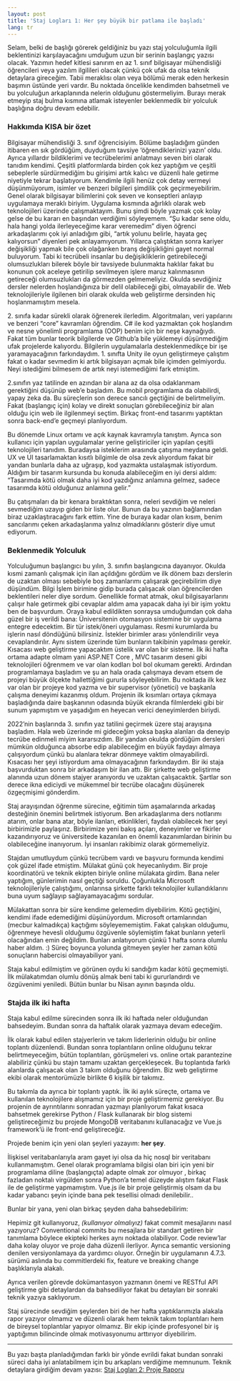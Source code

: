 ```yaml
---
layout: post
title: 'Staj Logları 1: Her şey büyük bir patlama ile başladı'
lang: tr
---
```


Selam, belki de başlığı görerek geldiğiniz bu yazı staj yolculuğumla ilgili beklentinizi karşılayacağını umduğum uzun bir serinin başlangıç yazısı olacak. Yazımın hedef kitlesi sanırım en az 1. sınıf bilgisayar mühendisliği öğrencileri veya yazılım ilgilileri olacak çünkü çok ufak da olsa teknik detaylara gireceğim. Tabii meraklısı olan veya bölümü merak eden herkesin başımın üstünde yeri vardır. Bu noktada öncelikle kendimden bahsetmeli ve bu yolculuğun arkaplanında nelerin olduğunu göstermeliyim. Burayı merak etmeyip staj bulma kısmına atlamak isteyenler beklenmedik bir yolculuk başlığına doğru devam edebilir.

### Hakkımda KISA bir özet

Bilgisayar mühendisliği 3. sınıf öğrencisiyim. Bölüme başladığım günden itibaren en sık gördüğüm, duyduğum tavsiye ‘öğrendiklerinizi yazın’ oldu. Ayrıca yıllardır bildiklerimi ve tecrübelerimi anlatmayı seven biri olarak tanıdım kendimi. Çeşitli platformlarda birden çok kez yaptığım ve çeşitli sebeplerle sürdürmediğim bu girişimi artık kalıcı ve düzenli hale getirme niyetiyle tekrar başlatıyorum. Kendimle ilgili henüz çok detay vermeyi düşünmüyorum, isimler ve benzeri bilgileri şimdilik çok geçirmeyebilirim. Genel olarak bilgisayar bilimlerini çok seven ve konseptleri anlayıp uygulamaya meraklı biriyim. Uygulama kısmında ağırlıklı olarak web teknolojileri üzerinde çalışmaktayım. Bunu şimdi böyle yazmak çok kolay gelse de bu kararı en başından verdiğimi söyleyemem. “Şu kadar sene oldu, hala hangi yolda ilerleyeceğime karar veremedim” diyen öğrenci arkadaşlarımı çok iyi anladığım gibi, “artık yolunu belirle, hayata geç kalıyorsun” diyenleri pek anlayamıyorum. Yıllarca çalıştıktan sonra kariyer değişikliği yapmak bile çok olağanken branş değişikliğini gayet normal buluyorum. Tabi ki tecrübeli insanlar bu değişikliklerin getirebileceği olumsuzlukları bilerek böyle bir tavsiyede bulunmakta haklılar fakat bu konunun çok aceleye getirilip sevilmeyen işlere maruz kalınmasının getireceği olumsuzlukları da görmezden gelmemeliyiz. Okulda sevdiğiniz dersler nelerden hoşlandığınıza bir delil olabileceği gibi, olmayabilir de. Web teknolojileriyle ilgilenen biri olarak okulda web geliştirme dersinden hiç hoşlanmamıştım mesela.

2\. sınıfa kadar sürekli olarak öğrenerek ilerledim. Algoritmaları, veri yapılarını ve benzeri “core” kavramları öğrendim. C# ile kod yazmaktan çok hoşlandım ve nesne yönelimli programlama (OOP) benim için bir neşe kaynağıydı. Fakat tüm bunlar teorik bilgilerde ve Github’a bile yüklemeyi düşünmediğim ufak projelerde kalıyordu. Bilgilerin uygulamalarla desteklenmedikçe bir işe yaramayacağının farkındaydım. 1. sınıfta Unity ile oyun geliştirmeye çalıştım fakat o kadar sevmedim ki artık bilgisayarı açmak bile içimden gelmiyordu. Neyi istediğimi bilmesem de artık neyi istemediğimi fark etmiştim.

2.sınıfın yaz tatilinde en azından bir alana az da olsa odaklanmam gerektiğini düşünüp web’e başladım. Bu mobil programlama da olabilirdi, yapay zeka da. Bu süreçlerin son derece sancılı geçtiğini de belirtmeliyim. Fakat (başlangıç için) kolay ve direkt sonuçları görebileceğiniz bir alan olduğu için web ile ilgilenmeyi seçtim. Birkaç front-end tasarımı yaptıktan sonra back-end’e geçmeyi planlıyordum.

Bu dönemde Linux ortamı ve açık kaynak kavramıyla tanıştım. Ayrıca son kullanıcı için yapılan uygulamalar yerine geliştiriciler için yapılan çeşitli teknolojileri tanıdım. Buradaysa isteklerim arasında çatışma meydana geldi. UX ve UI tasarlamaktan kısıtlı bilgimle de olsa zevk alıyordum fakat bir yandan bunlarla daha az uğraşıp, kod yazmakta ustalaşmak istiyordum. Aldığım bir tasarım kursunda bu konuda alabileceğim en iyi dersi aldım: “Tasarımda kötü olmak daha iyi kod yazdığınız anlamına gelmez, sadece tasarımda kötü olduğunuz anlamına gelir.”


Bu çatışmaları da bir kenara bıraktıktan sonra, neleri sevdiğim ve neleri sevmediğim uzayıp giden bir liste olur. Bunun da bu yazının bağlamından biraz uzaklaştıracağını fark ettim. Yine de buraya kadar olan kısım, benim sancılarımı çeken arkadaşlarıma yalnız olmadıklarını gösterir diye umut ediyorum.

### Beklenmedik Yolculuk

Yolculuğumun başlangıcı bu yılın, 3. sınıfın başlangıcına dayanıyor. Okulda kısmi zamanlı çalışmak için ilan açıldığını gördüm ve ilk dönem bazı derslerin de uzaktan olması sebebiyle boş zamanlarımı çalışarak geçirebilirim diye düşündüm. Bilgi İşlem birimine gidip burada çalışacak olan öğrencilerden beklentileri neler diye sordum. Genellikle format atmak, okul bilgisayarlarını çalışır hale getirmek gibi cevaplar aldım ama yapacak daha iyi bir işim yoktu ben de başvurdum. Oraya kabul edildikten sonraysa umduğumdan çok daha güzel bir iş verildi bana: Üniversitenin otomasyon sistemine bir uygulama entegre edecektim. Bir tür istek/öneri uygulaması. Resmi kurumlarda bu işlerin nasıl döndüğünü bilirsiniz. İstekler birimler arası yönlendirilir veya cevaplandırılır. Aynı sistem üzerinde tüm bunların takibinin yapılması gerekir. Kısacası web geliştirme yapacaktım üstelik var olan bir sisteme. İlk iki hafta ortama adapte olmam yani ASP.NET Core , MVC tasarım deseni gibi teknolojileri öğrenmem ve var olan kodları bol bol okumam gerekti. Ardından programlamaya başladım ve şu an hala orada çalışmaya devam etsem de projeyi büyük ölçekte hallettiğimi gururla söyleyebilirim. Bu noktada ilk kez var olan bir projeye kod yazma ve bir supervisor (yönetici) ve başkanla çalışma deneyimi kazanmış oldum. Projenin ilk kısımları ortaya çıkmaya başladığında daire başkanının odasında büyük ekranda filmlerdeki gibi bir sunum yapmıştım ve yaşadığım en heyecan verici deneyimlerden biriydi.

2022’nin başlarında 3. sınıfın yaz tatilini geçirmek üzere staj arayışına başladım. Hala web üzerinde mi gideceğim yoksa başka alanları da deneyip tecrübe edinmeli miyim kararsızdım. Bir yandan okulda gördüğüm dersleri mümkün olduğunca absorbe edip alabileceğim en büyük faydayı almaya çalışıyordum çünkü bu alanlara tekrar dönmeye vaktim olmayabilirdi. Kısacası her şeyi istiyordum ama olmayacağının farkındaydım. Bir iki staja başvurduktan sonra bir arkadaşım bir ilan attı. Bir şirkette web geliştirme alanında uzun dönem stajyer aranıyordu ve uzaktan çalışacaktık. Şartlar son derece ikna ediciydi ve mükemmel bir tecrübe olacağını düşünerek özgeçmişimi gönderdim.

Staj arayışından öğrenme sürecine, eğitimin tüm aşamalarında arkadaş desteğinin önemini belirtmek istiyorum. Ben arkadaşlarıma ders notlarımı atarım, onlar bana atar, böyle ilanları, etkinlikleri, faydalı olabilecek her şeyi birbirimizle paylaşırız. Birbirimize yeni bakış açıları, deneyimler ve fikirler kazandırıyoruz ve üniversitede kazanılan en önemli kazanımlardan birinin bu olabileceğine inanıyorum. İyi insanları rakibimiz olarak görmemeliyiz.

Stajdan umutluydum çünkü tecrübem vardı ve başvuru formunda kendimi çok güzel ifade etmiştim. Mülakat günü çok heyecanlıydım. Bir proje koordinatörü ve teknik ekipten biriyle online mülakata girdim. Bana neler yaptığım, günlerimin nasıl geçtiği soruldu. Çoğunlukla Microsoft teknolojileriyle çalıştığımı, onlarınsa şirkette farklı teknolojiler kullandıklarını buna uyum sağlayıp sağlayamayacağımı sordular.

Mülakattan sonra bir süre kendime gelemedim diyebilirim. Kötü geçtiğini, kendimi ifade edemediğimi düşünüyordum. Microsoft ortamlarından (mecbur kalmadıkça) kaçtığımı söyleyememiştim. Fakat çalışkan olduğumu, öğrenmeye hevesli olduğumu özgüvenle söylemiştim fakat bunların yeterli olacağından emin değildim. Bunları anlatıyorum çünkü 1 hafta sonra olumlu haber aldım. :) Süreç boyunca yolunda gitmeyen şeyler her zaman kötü sonuçların habercisi olmayabiliyor yani.

Staja kabul edilmiştim ve görünen oydu ki sandığım kadar kötü geçmemişti. İlk mülakatımdan olumlu dönüş almak beni tabi ki gururlandırdı ve özgüvenimi yeniledi. Bütün bunlar bu Nisan ayının başında oldu.

### Stajda ilk iki hafta

Staja kabul edilme sürecinden sonra ilk iki haftada neler olduğundan bahsedeyim. Bundan sonra da haftalık olarak yazmaya devam edeceğim.

İlk olarak kabul edilen stajyerlerin ve takım liderlerinin olduğu bir online toplantı düzenlendi. Bundan sonra toplantıların online olduğunu tekrar belirtmeyeceğim, bütün toplantıları, görüşmeleri vs. online ortak parantezine alabiliriz çünkü bu stajın tamamı uzaktan gerçekleşecek. Bu toplantıda farklı alanlarda çalışacak olan 3 takım olduğunu öğrendim. Biz web geliştirme ekibi olarak mentorümüzle birlikte 6 kişilik bir takımız.

Bu takımla da ayrıca bir toplantı yaptık. İlk iki aylık süreçte, ortama ve kullanılan teknolojilere alışmamız için bir proje geliştirmemiz gerekiyor. Bu projenin de ayrıntılarını sonradan yazmayı planlıyorum fakat kısaca bahsetmek gerekirse Python / Flask kullanarak bir blog sistemi geliştireceğimiz bu projede MongoDB veritabanını kullanacağız ve Vue.js framework’ü ile front-end geliştireceğiz.

Projede benim için yeni olan şeyleri yazayım: **her şey**.

İlişkisel veritabanlarıyla aram gayet iyi olsa da hiç nosql bir veritabanı kullanmamıştım. Genel olarak programlama bilgisi olan biri için yeni bir programlama diline (başlangıçta) adapte olmak zor olmuyor , birkaç fazladan noktalı virgülden sonra Python’a temel düzeyde alıştım fakat Flask ile de geliştirme yapmamıştım. Vue.js ile bir proje geliştirmiş olsam da bu kadar yabancı şeyin içinde bana pek tesellisi olmadı denilebilir..

Bunlar bir yana, yeni olan birkaç şeyden daha bahsedebilirim:

Hepimiz git kullanıyoruz, _(kullanıyor olmalıyız)_ fakat commit mesajlarını nasıl yazıyoruz? Conventional commits bu mesajlara bir standart getiren bir tanımlama böylece ekipteki herkes aynı noktada olabiliyor. Code review’lar daha kolay oluyor ve proje daha düzenli ilerliyor. Ayrıca semantic versioning denilen versiyonlamaya da yardımcı oluyor. Örneğin bir uygulamanın 4.7.3. sürümü aslında bu commitlerdeki fix, feature ve breaking change başlıklarıyla alakalı.

Ayrıca verilen görevde dokümantasyon yazmanın önemi ve RESTful API geliştirme gibi detaylardan da bahsediliyor fakat bu detayları bir sonraki teknik yazıya saklıyorum.

Staj sürecinde sevdiğim şeylerden biri de her hafta yaptıklarımızla alakala rapor yazıyor olmamız ve düzenli olarak hem teknik takım toplantıları hem de bireysel toplantılar yapıyor olmamız. Bir ekip içinde profesyonel bir iş yaptığımın bilincinde olmak motivasyonumu arttırıyor diyebilirim.

<hr>

Bu yazı başta planladığımdan farklı bir yönde evrildi fakat bundan sonraki süreci daha iyi anlatabilmem için bu arkaplanı verdiğime memnunum.
Teknik detaylara girdiğim devam yazısı: <a href='/staj-log-2.html'> Staj Logları 2: Proje Raporu<a>

